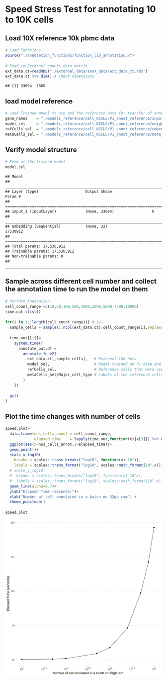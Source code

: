Speed Stress Test for annotating 10 to 10K cells
==============================================================================================

Load 10X reference 10k pbmc data
--------------------------------

``` r
# Load Functions
source("./annotation_functions/function_lib_annotation.R")

# Read in External counts data matrix
ext_data.ct=readRDS("./external_data/tenX_data/ext_data_ct.rds")
ext_data.ct %>% dim() # Check dimensions
```

    ## [1] 33694  7865

load model reference
--------------------

``` r
# Load Trained Model to use and the reference data for transfer of annotation
gene_names    = "./models_reference/cell_NSCLC/P1_annot_reference/input_genes.csv" %>%  read_csv() %>% pull(symbol)
model_sel     = "./models_reference/cell_NSCLC/P1_annot_reference/weights.h5"      %>% build_embedding(rna_length = length(gene_names),weights_h5 = .)
refCells_sel  = "./models_reference/cell_NSCLC/P1_annot_reference/embed_ref.rds"   %>% readRDS()
metaCells_sel = "./models_reference/cell_NSCLC/P1_annot_reference/meta_ref.rds"    %>% readRDS()
```

Verify model structure
----------------------

``` r
# Peek at the trained model
model_sel
```

    ## Model
    ## ___________________________________________________________________________
    ## Layer (type)                     Output Shape                  Param #     
    ## ===========================================================================
    ## input_1 (InputLayer)             (None, 33694)                 0           
    ## ___________________________________________________________________________
    ## embedding (Sequential)           (None, 32)                    17530912    
    ## ===========================================================================
    ## Total params: 17,530,912
    ## Trainable params: 17,530,912
    ## Non-trainable params: 0
    ## ___________________________________________________________________________

Sample across different cell number and collect the annotation time to run the model on them
--------------------------------------------------------------------------------------------

``` r
# Perform Annotation
cell_count_range =c(10,50,100,500,1000,2500,5000,7500,10000)
time.out =list()

for(i in 1L:length(cell_count_range)){ # i=1
  sample_cells = sample(1:ncol(ext_data.ct),cell_count_range[i],replace=TRUE)
  
  time.out[[i]]=
    system.time({
      annotate_out.df = 
        annotate_fn_v2(
          ext_data.ct[,sample_cells],   # External 10X data
          model_sel,                    # Model trained on P1 data and human annotations
          refCells_sel,                 # Reference cells that were used for training
          metaCells_sel$Major_cell_type # Labels of the reference cells
        )
    })
  
  gc()
}
```

Plot the time changes with number of cells
------------------------------------------

``` r
speed.plot=
  data.frame(nos_cells_annot = cell_count_range,
             elapsed_time    = lapply(time.out,function(x){x[3]}) %>% unlist() %>% as.numeric()) %>% 
  ggplot(aes(x=nos_cells_annot,y=elapsed_time))+
  geom_point()+
  scale_x_log10(
    breaks = scales::trans_breaks("log10", function(x) 10^x),
    labels = scales::trans_format("log10", scales::math_format(10^.x))) +
  # scale_y_log10(
  #  breaks = scales::trans_breaks("log10", function(x) 10^x),
  #  labels = scales::trans_format("log10", scales::math_format(10^.x))) +
  geom_line(alpha=0.7)+
  ylab("Elapsed Time (seconds)")+
  xlab("Number of cell annotated in a batch on 32gb ram") +
  theme_pubclean() 

speed.plot
```

![speed.plot](./plots/annot_speed_test.PNG)
